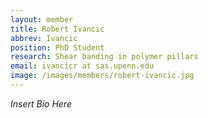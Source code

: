 ```yaml
---
layout: member
title: Robert Ivancic
abbrev: Ivancic
position: PhD Student
research: Shear banding in polymer pillars
email: ivancicr at sas.upenn.edu
image: /images/members/robert-ivancic.jpg
---
```


*Insert Bio Here*
